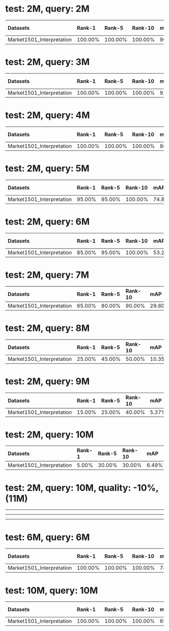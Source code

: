 
# test: 2M, query: 2M

| Datasets                  | Rank-1   | Rank-5   | Rank-10   | mAP    | mINP   | New_Rank-1   | New_Rank-5   | New_Rank-10   | New_mAP   | New_mINP   | diff_0   | diff_1_backpack   | diff_2_bag   | diff_3_clothes   | diff_4_down   | diff_5_downblack   | diff_6_downblue   | diff_7_downbrown   | diff_8_downgray   | diff_9_downgreen   | diff_10_downpink   | diff_11_downpurple   | diff_12_downwhite   | diff_13_downyellow   | diff_14_gender   | diff_15_hair   | diff_16_handbag   | diff_17_hat   | diff_18_up   | diff_19_upblack   | diff_20_upblue   | diff_21_upgray   | diff_22_upgreen   | diff_23_uppurple   | diff_24_upred   | diff_25_upwhite   | diff_26_upyellow   | Ex_Precsion_d   | same_0   | same_1_backpack   | same_2_bag   | same_3_clothes   | same_4_down   | same_5_downblack   | same_6_downblue   | same_7_downbrown   | same_8_downgray   | same_9_downgreen   | same_10_downpink   | same_11_downpurple   | same_12_downwhite   | same_13_downyellow   | same_14_gender   | same_15_hair   | same_16_handbag   | same_17_hat   | same_18_up   | same_19_upblack   | same_20_upblue   | same_21_upgray   | same_22_upgreen   | same_23_uppurple   | same_24_upred   | same_25_upwhite   | same_26_upyellow   | Ex_Precsion_s   | Ex_mAP_d   | Ex_mAP_s   |
|:--------------------------|:---------|:---------|:----------|:-------|:-------|:-------------|:-------------|:--------------|:----------|:-----------|:---------|:------------------|:-------------|:-----------------|:--------------|:-------------------|:------------------|:-------------------|:------------------|:-------------------|:-------------------|:---------------------|:--------------------|:---------------------|:-----------------|:---------------|:------------------|:--------------|:-------------|:------------------|:-----------------|:-----------------|:------------------|:-------------------|:----------------|:------------------|:-------------------|:----------------|:---------|:------------------|:-------------|:-----------------|:--------------|:-------------------|:------------------|:-------------------|:------------------|:-------------------|:-------------------|:---------------------|:--------------------|:---------------------|:-----------------|:---------------|:------------------|:--------------|:-------------|:------------------|:-----------------|:-----------------|:------------------|:-------------------|:----------------|:------------------|:-------------------|:----------------|:-----------|:-----------|
| Market1501_Interpretation | 100.00%  | 100.00%  | 100.00%   | 90.38% | 49.60% | 100.00%      | 100.00%      | 100.00%       | 91.20%    | 51.64%     | 0.00%    | 77.66%            | 70.96%       | 38.67%           | 73.24%        | 79.02%             | 42.13%            | 23.35%             | 62.93%            | 34.37%             | 18.11%             | nan%                 | 11.92%              | 6.67%                | 77.64%           | 83.17%         | 46.28%            | 12.29%        | 8.12%        | 25.65%            | 21.25%           | 16.73%           | 30.12%            | 91.65%             | 96.68%          | 67.97%            | 88.01%             | 44.79%          | 0.00%    | 74.98%            | 59.13%       | 86.64%           | 39.80%        | 62.04%             | 88.31%            | 97.53%             | 49.41%            | 99.52%             | 97.03%             | 99.96%               | 98.28%              | 99.48%               | 50.86%           | 69.79%         | 78.67%            | 68.43%        | 94.85%       | 95.99%            | 98.72%           | 92.84%           | 97.28%            | 98.02%             | 88.07%          | 57.45%            | 98.49%             | 84.46%          | 54.80%     | 91.82%     |

# test: 2M, query: 3M

| Datasets                  | Rank-1   | Rank-5   | Rank-10   | mAP    | mINP   | New_Rank-1   | New_Rank-5   | New_Rank-10   | New_mAP   | New_mINP   | diff_0   | diff_1_backpack   | diff_2_bag   | diff_3_clothes   | diff_4_down   | diff_5_downblack   | diff_6_downblue   | diff_7_downbrown   | diff_8_downgray   | diff_9_downgreen   | diff_10_downpink   | diff_11_downpurple   | diff_12_downwhite   | diff_13_downyellow   | diff_14_gender   | diff_15_hair   | diff_16_handbag   | diff_17_hat   | diff_18_up   | diff_19_upblack   | diff_20_upblue   | diff_21_upgray   | diff_22_upgreen   | diff_23_uppurple   | diff_24_upred   | diff_25_upwhite   | diff_26_upyellow   | Ex_Precsion_d   | same_0   | same_1_backpack   | same_2_bag   | same_3_clothes   | same_4_down   | same_5_downblack   | same_6_downblue   | same_7_downbrown   | same_8_downgray   | same_9_downgreen   | same_10_downpink   | same_11_downpurple   | same_12_downwhite   | same_13_downyellow   | same_14_gender   | same_15_hair   | same_16_handbag   | same_17_hat   | same_18_up   | same_19_upblack   | same_20_upblue   | same_21_upgray   | same_22_upgreen   | same_23_uppurple   | same_24_upred   | same_25_upwhite   | same_26_upyellow   | Ex_Precsion_s   | Ex_mAP_d   | Ex_mAP_s   |
|:--------------------------|:---------|:---------|:----------|:-------|:-------|:-------------|:-------------|:--------------|:----------|:-----------|:---------|:------------------|:-------------|:-----------------|:--------------|:-------------------|:------------------|:-------------------|:------------------|:-------------------|:-------------------|:---------------------|:--------------------|:---------------------|:-----------------|:---------------|:------------------|:--------------|:-------------|:------------------|:-----------------|:-----------------|:------------------|:-------------------|:----------------|:------------------|:-------------------|:----------------|:---------|:------------------|:-------------|:-----------------|:--------------|:-------------------|:------------------|:-------------------|:------------------|:-------------------|:-------------------|:---------------------|:--------------------|:---------------------|:-----------------|:---------------|:------------------|:--------------|:-------------|:------------------|:-----------------|:-----------------|:------------------|:-------------------|:----------------|:------------------|:-------------------|:----------------|:-----------|:-----------|
| Market1501_Interpretation | 100.00%  | 100.00%  | 100.00%   | 91.90% | 55.52% | 100.00%      | 100.00%      | 100.00%       | 94.16%    | 63.24%     | 0.00%    | 80.19%            | 72.12%       | 41.62%           | 42.54%        | 78.44%             | 45.28%            | 22.93%             | 50.57%            | 33.58%             | 17.97%             | nan%                 | 11.42%              | 5.83%                | 78.10%           | 81.84%         | 48.65%            | 28.58%        | 15.44%       | 38.19%            | 20.63%           | 38.07%           | 29.86%            | 91.29%             | 96.76%          | 69.97%            | 87.70%             | 45.27%          | 0.00%    | 71.40%            | 64.48%       | 82.64%           | 45.11%        | 61.96%             | 87.52%            | 94.13%             | 84.23%            | 99.52%             | 97.27%             | 99.96%               | 95.51%              | 99.56%               | 49.39%           | 63.31%         | 76.91%            | 60.44%        | 93.23%       | 89.71%            | 98.82%           | 91.37%           | 97.31%            | 98.09%             | 90.17%          | 60.50%            | 98.53%             | 84.49%          | 55.26%     | 92.16%     |

# test: 2M, query: 4M

| Datasets                  | Rank-1   | Rank-5   | Rank-10   | mAP    | mINP   | New_Rank-1   | New_Rank-5   | New_Rank-10   | New_mAP   | New_mINP   | diff_0   | diff_1_backpack   | diff_2_bag   | diff_3_clothes   | diff_4_down   | diff_5_downblack   | diff_6_downblue   | diff_7_downbrown   | diff_8_downgray   | diff_9_downgreen   | diff_10_downpink   | diff_11_downpurple   | diff_12_downwhite   | diff_13_downyellow   | diff_14_gender   | diff_15_hair   | diff_16_handbag   | diff_17_hat   | diff_18_up   | diff_19_upblack   | diff_20_upblue   | diff_21_upgray   | diff_22_upgreen   | diff_23_uppurple   | diff_24_upred   | diff_25_upwhite   | diff_26_upyellow   | Ex_Precsion_d   | same_0   | same_1_backpack   | same_2_bag   | same_3_clothes   | same_4_down   | same_5_downblack   | same_6_downblue   | same_7_downbrown   | same_8_downgray   | same_9_downgreen   | same_10_downpink   | same_11_downpurple   | same_12_downwhite   | same_13_downyellow   | same_14_gender   | same_15_hair   | same_16_handbag   | same_17_hat   | same_18_up   | same_19_upblack   | same_20_upblue   | same_21_upgray   | same_22_upgreen   | same_23_uppurple   | same_24_upred   | same_25_upwhite   | same_26_upyellow   | Ex_Precsion_s   | Ex_mAP_d   | Ex_mAP_s   |
|:--------------------------|:---------|:---------|:----------|:-------|:-------|:-------------|:-------------|:--------------|:----------|:-----------|:---------|:------------------|:-------------|:-----------------|:--------------|:-------------------|:------------------|:-------------------|:------------------|:-------------------|:-------------------|:---------------------|:--------------------|:---------------------|:-----------------|:---------------|:------------------|:--------------|:-------------|:------------------|:-----------------|:-----------------|:------------------|:-------------------|:----------------|:------------------|:-------------------|:----------------|:---------|:------------------|:-------------|:-----------------|:--------------|:-------------------|:------------------|:-------------------|:------------------|:-------------------|:-------------------|:---------------------|:--------------------|:---------------------|:-----------------|:---------------|:------------------|:--------------|:-------------|:------------------|:-----------------|:-----------------|:------------------|:-------------------|:----------------|:------------------|:-------------------|:----------------|:-----------|:-----------|
| Market1501_Interpretation | 100.00%  | 100.00%  | 100.00%   | 86.42% | 47.39% | 100.00%      | 100.00%      | 100.00%       | 87.79%    | 50.50%     | 0.00%    | 82.57%            | 79.64%       | 44.49%           | 44.70%        | 73.18%             | 42.72%            | 23.41%             | 49.08%            | 34.97%             | 18.23%             | nan%                 | 12.08%              | 9.17%                | 86.48%           | 89.17%         | 49.93%            | 20.79%        | 13.30%       | 31.30%            | 21.04%           | 36.39%           | 30.25%            | 91.52%             | 95.18%          | 72.56%            | 88.13%             | 45.36%          | 0.00%    | 71.08%            | 56.12%       | 80.58%           | 41.20%        | 60.69%             | 92.74%            | 97.63%             | 73.12%            | 99.49%             | 97.14%             | 99.96%               | 98.41%              | 99.51%               | 41.54%           | 54.28%         | 74.85%            | 82.54%        | 93.50%       | 97.02%            | 98.79%           | 84.77%           | 97.22%            | 98.05%             | 91.42%          | 64.55%            | 98.46%             | 84.57%          | 55.45%     | 91.94%     |

# test: 2M, query: 5M

| Datasets                  | Rank-1   | Rank-5   | Rank-10   | mAP    | mINP   | New_Rank-1   | New_Rank-5   | New_Rank-10   | New_mAP   | New_mINP   | diff_0   | diff_1_backpack   | diff_2_bag   | diff_3_clothes   | diff_4_down   | diff_5_downblack   | diff_6_downblue   | diff_7_downbrown   | diff_8_downgray   | diff_9_downgreen   | diff_10_downpink   | diff_11_downpurple   | diff_12_downwhite   | diff_13_downyellow   | diff_14_gender   | diff_15_hair   | diff_16_handbag   | diff_17_hat   | diff_18_up   | diff_19_upblack   | diff_20_upblue   | diff_21_upgray   | diff_22_upgreen   | diff_23_uppurple   | diff_24_upred   | diff_25_upwhite   | diff_26_upyellow   | Ex_Precsion_d   | same_0   | same_1_backpack   | same_2_bag   | same_3_clothes   | same_4_down   | same_5_downblack   | same_6_downblue   | same_7_downbrown   | same_8_downgray   | same_9_downgreen   | same_10_downpink   | same_11_downpurple   | same_12_downwhite   | same_13_downyellow   | same_14_gender   | same_15_hair   | same_16_handbag   | same_17_hat   | same_18_up   | same_19_upblack   | same_20_upblue   | same_21_upgray   | same_22_upgreen   | same_23_uppurple   | same_24_upred   | same_25_upwhite   | same_26_upyellow   | Ex_Precsion_s   | Ex_mAP_d   | Ex_mAP_s   |
|:--------------------------|:---------|:---------|:----------|:-------|:-------|:-------------|:-------------|:--------------|:----------|:-----------|:---------|:------------------|:-------------|:-----------------|:--------------|:-------------------|:------------------|:-------------------|:------------------|:-------------------|:-------------------|:---------------------|:--------------------|:---------------------|:-----------------|:---------------|:------------------|:--------------|:-------------|:------------------|:-----------------|:-----------------|:------------------|:-------------------|:----------------|:------------------|:-------------------|:----------------|:---------|:------------------|:-------------|:-----------------|:--------------|:-------------------|:------------------|:-------------------|:------------------|:-------------------|:-------------------|:---------------------|:--------------------|:---------------------|:-----------------|:---------------|:------------------|:--------------|:-------------|:------------------|:-----------------|:-----------------|:------------------|:-------------------|:----------------|:------------------|:-------------------|:----------------|:-----------|:-----------|
| Market1501_Interpretation | 95.00%   | 95.00%   | 100.00%   | 74.80% | 29.86% | 95.00%       | 95.00%       | 95.00%        | 77.81%    | 31.03%     | 0.00%    | 83.76%            | 77.88%       | 43.80%           | 33.41%        | 75.54%             | 43.32%            | 24.37%             | 38.54%            | 35.73%             | 18.52%             | nan%                 | 13.10%              | 11.25%               | 84.86%           | 89.71%         | 46.81%            | 13.19%        | 15.81%       | 34.82%            | 21.47%           | 39.29%           | 30.57%            | 91.82%             | 95.92%          | 77.93%            | 88.56%             | 44.55%          | 0.00%    | 68.32%            | 56.87%       | 80.94%           | 41.22%        | 58.51%             | 88.92%            | 95.88%             | 75.08%            | 99.44%             | 97.01%             | 99.89%               | 98.03%              | 99.48%               | 39.56%           | 51.79%         | 79.35%            | 84.58%        | 91.74%       | 96.26%            | 98.69%           | 78.22%           | 97.11%            | 97.98%             | 92.02%          | 68.01%            | 98.40%             | 84.24%          | 54.79%     | 91.89%     |

# test: 2M, query: 6M

| Datasets                  | Rank-1   | Rank-5   | Rank-10   | mAP    | mINP   | New_Rank-1   | New_Rank-5   | New_Rank-10   | New_mAP   | New_mINP   | diff_0   | diff_1_backpack   | diff_2_bag   | diff_3_clothes   | diff_4_down   | diff_5_downblack   | diff_6_downblue   | diff_7_downbrown   | diff_8_downgray   | diff_9_downgreen   | diff_10_downpink   | diff_11_downpurple   | diff_12_downwhite   | diff_13_downyellow   | diff_14_gender   | diff_15_hair   | diff_16_handbag   | diff_17_hat   | diff_18_up   | diff_19_upblack   | diff_20_upblue   | diff_21_upgray   | diff_22_upgreen   | diff_23_uppurple   | diff_24_upred   | diff_25_upwhite   | diff_26_upyellow   | Ex_Precsion_d   | same_0   | same_1_backpack   | same_2_bag   | same_3_clothes   | same_4_down   | same_5_downblack   | same_6_downblue   | same_7_downbrown   | same_8_downgray   | same_9_downgreen   | same_10_downpink   | same_11_downpurple   | same_12_downwhite   | same_13_downyellow   | same_14_gender   | same_15_hair   | same_16_handbag   | same_17_hat   | same_18_up   | same_19_upblack   | same_20_upblue   | same_21_upgray   | same_22_upgreen   | same_23_uppurple   | same_24_upred   | same_25_upwhite   | same_26_upyellow   | Ex_Precsion_s   | Ex_mAP_d   | Ex_mAP_s   |
|:--------------------------|:---------|:---------|:----------|:-------|:-------|:-------------|:-------------|:--------------|:----------|:-----------|:---------|:------------------|:-------------|:-----------------|:--------------|:-------------------|:------------------|:-------------------|:------------------|:-------------------|:-------------------|:---------------------|:--------------------|:---------------------|:-----------------|:---------------|:------------------|:--------------|:-------------|:------------------|:-----------------|:-----------------|:------------------|:-------------------|:----------------|:------------------|:-------------------|:----------------|:---------|:------------------|:-------------|:-----------------|:--------------|:-------------------|:------------------|:-------------------|:------------------|:-------------------|:-------------------|:---------------------|:--------------------|:---------------------|:-----------------|:---------------|:------------------|:--------------|:-------------|:------------------|:-----------------|:-----------------|:------------------|:-------------------|:----------------|:------------------|:-------------------|:----------------|:-----------|:-----------|
| Market1501_Interpretation | 85.00%   | 95.00%   | 100.00%   | 53.21% | 17.38% | 80.00%       | 90.00%       | 95.00%        | 52.22%    | 12.19%     | 0.00%    | 80.63%            | 73.54%       | 47.17%           | 41.78%        | 61.48%             | 53.85%            | 24.23%             | 37.93%            | 36.38%             | 21.07%             | nan%                 | 13.75%              | 17.50%               | 83.61%           | 85.93%         | 40.44%            | 12.82%        | 9.44%        | 24.88%            | 22.33%           | 26.84%           | 31.07%            | 92.38%             | 97.22%          | 73.95%            | 88.82%             | 42.13%          | 0.00%    | 73.81%            | 57.56%       | 71.95%           | 38.04%        | 56.59%             | 87.08%            | 97.40%             | 67.72%            | 99.44%             | 96.47%             | 99.94%               | 97.06%              | 99.42%               | 34.93%           | 50.88%         | 81.29%            | 77.93%        | 94.70%       | 84.89%            | 98.49%           | 87.76%           | 96.95%            | 97.81%             | 94.38%          | 68.70%            | 98.36%             | 83.47%          | 52.56%     | 91.33%     |

# test: 2M, query: 7M

| Datasets                  | Rank-1   | Rank-5   | Rank-10   | mAP    | mINP   | New_Rank-1   | New_Rank-5   | New_Rank-10   | New_mAP   | New_mINP   | diff_0   | diff_1_backpack   | diff_2_bag   | diff_3_clothes   | diff_4_down   | diff_5_downblack   | diff_6_downblue   | diff_7_downbrown   | diff_8_downgray   | diff_9_downgreen   | diff_10_downpink   | diff_11_downpurple   | diff_12_downwhite   | diff_13_downyellow   | diff_14_gender   | diff_15_hair   | diff_16_handbag   | diff_17_hat   | diff_18_up   | diff_19_upblack   | diff_20_upblue   | diff_21_upgray   | diff_22_upgreen   | diff_23_uppurple   | diff_24_upred   | diff_25_upwhite   | diff_26_upyellow   | Ex_Precsion_d   | same_0   | same_1_backpack   | same_2_bag   | same_3_clothes   | same_4_down   | same_5_downblack   | same_6_downblue   | same_7_downbrown   | same_8_downgray   | same_9_downgreen   | same_10_downpink   | same_11_downpurple   | same_12_downwhite   | same_13_downyellow   | same_14_gender   | same_15_hair   | same_16_handbag   | same_17_hat   | same_18_up   | same_19_upblack   | same_20_upblue   | same_21_upgray   | same_22_upgreen   | same_23_uppurple   | same_24_upred   | same_25_upwhite   | same_26_upyellow   | Ex_Precsion_s   | Ex_mAP_d   | Ex_mAP_s   |
|:--------------------------|:---------|:---------|:----------|:-------|:-------|:-------------|:-------------|:--------------|:----------|:-----------|:---------|:------------------|:-------------|:-----------------|:--------------|:-------------------|:------------------|:-------------------|:------------------|:-------------------|:-------------------|:---------------------|:--------------------|:---------------------|:-----------------|:---------------|:------------------|:--------------|:-------------|:------------------|:-----------------|:-----------------|:------------------|:-------------------|:----------------|:------------------|:-------------------|:----------------|:---------|:------------------|:-------------|:-----------------|:--------------|:-------------------|:------------------|:-------------------|:------------------|:-------------------|:-------------------|:---------------------|:--------------------|:---------------------|:-----------------|:---------------|:------------------|:--------------|:-------------|:------------------|:-----------------|:-----------------|:------------------|:-------------------|:----------------|:------------------|:-------------------|:----------------|:-----------|:-----------|
| Market1501_Interpretation | 65.00%   | 80.00%   | 90.00%    | 29.80% | 3.54%  | 60.00%       | 75.00%       | 90.00%        | 31.50%    | 4.43%      | 0.00%    | 82.41%            | 74.77%       | 50.83%           | 40.56%        | 63.52%             | 44.44%            | 27.10%             | 35.40%            | 37.98%             | 18.71%             | nan%                 | 14.73%              | 16.67%               | 85.56%           | 91.73%         | 42.27%            | 10.86%        | 13.43%       | 29.83%            | 22.55%           | 34.73%           | 30.98%            | 92.59%             | 96.81%          | 70.71%            | 89.18%             | 43.51%          | 0.00%    | 70.49%            | 56.80%       | 66.98%           | 38.72%        | 60.14%             | 89.07%            | 94.92%             | 75.22%            | 99.35%             | 92.65%             | 99.92%               | 97.74%              | 99.44%               | 37.22%           | 45.02%         | 81.51%            | 95.79%        | 89.37%       | 89.29%            | 98.46%           | 91.40%           | 96.83%            | 97.79%             | 91.44%          | 67.07%            | 98.26%             | 83.86%          | 53.62%     | 91.61%     |

# test: 2M, query: 8M

| Datasets                  | Rank-1   | Rank-5   | Rank-10   | mAP    | mINP   | New_Rank-1   | New_Rank-5   | New_Rank-10   | New_mAP   | New_mINP   | diff_0   | diff_1_backpack   | diff_2_bag   | diff_3_clothes   | diff_4_down   | diff_5_downblack   | diff_6_downblue   | diff_7_downbrown   | diff_8_downgray   | diff_9_downgreen   | diff_10_downpink   | diff_11_downpurple   | diff_12_downwhite   | diff_13_downyellow   | diff_14_gender   | diff_15_hair   | diff_16_handbag   | diff_17_hat   | diff_18_up   | diff_19_upblack   | diff_20_upblue   | diff_21_upgray   | diff_22_upgreen   | diff_23_uppurple   | diff_24_upred   | diff_25_upwhite   | diff_26_upyellow   | Ex_Precsion_d   | same_0   | same_1_backpack   | same_2_bag   | same_3_clothes   | same_4_down   | same_5_downblack   | same_6_downblue   | same_7_downbrown   | same_8_downgray   | same_9_downgreen   | same_10_downpink   | same_11_downpurple   | same_12_downwhite   | same_13_downyellow   | same_14_gender   | same_15_hair   | same_16_handbag   | same_17_hat   | same_18_up   | same_19_upblack   | same_20_upblue   | same_21_upgray   | same_22_upgreen   | same_23_uppurple   | same_24_upred   | same_25_upwhite   | same_26_upyellow   | Ex_Precsion_s   | Ex_mAP_d   | Ex_mAP_s   |
|:--------------------------|:---------|:---------|:----------|:-------|:-------|:-------------|:-------------|:--------------|:----------|:-----------|:---------|:------------------|:-------------|:-----------------|:--------------|:-------------------|:------------------|:-------------------|:------------------|:-------------------|:-------------------|:---------------------|:--------------------|:---------------------|:-----------------|:---------------|:------------------|:--------------|:-------------|:------------------|:-----------------|:-----------------|:------------------|:-------------------|:----------------|:------------------|:-------------------|:----------------|:---------|:------------------|:-------------|:-----------------|:--------------|:-------------------|:------------------|:-------------------|:------------------|:-------------------|:-------------------|:---------------------|:--------------------|:---------------------|:-----------------|:---------------|:------------------|:--------------|:-------------|:------------------|:-----------------|:-----------------|:------------------|:-------------------|:----------------|:------------------|:-------------------|:----------------|:-----------|:-----------|
| Market1501_Interpretation | 25.00%   | 45.00%   | 50.00%    | 10.35% | 0.93%  | 30.00%       | 50.00%       | 65.00%        | 12.79%    | 1.90%      | 0.00%    | 82.18%            | 74.15%       | 62.86%           | 41.54%        | 57.10%             | 43.80%            | 25.04%             | 32.12%            | 39.17%             | 18.66%             | nan%                 | 15.18%              | 15.83%               | 81.68%           | 89.29%         | 42.46%            | 12.65%        | 16.28%       | 36.40%            | 22.81%           | 27.02%           | 31.22%            | 93.03%             | 97.15%          | 75.04%            | 89.36%             | 43.58%          | 0.00%    | 72.87%            | 54.79%       | 46.33%           | 37.44%        | 67.69%             | 91.50%            | 97.07%             | 73.72%            | 99.31%             | 96.56%             | 99.91%               | 97.35%              | 99.32%               | 38.22%           | 46.01%         | 82.30%            | 95.93%        | 84.64%       | 88.49%            | 98.40%           | 87.99%           | 96.75%            | 97.67%             | 93.71%          | 74.79%            | 98.23%             | 83.86%          | 53.93%     | 91.36%     |

# test: 2M, query: 9M

| Datasets                  | Rank-1   | Rank-5   | Rank-10   | mAP   | mINP   | New_Rank-1   | New_Rank-5   | New_Rank-10   | New_mAP   | New_mINP   | diff_0   | diff_1_backpack   | diff_2_bag   | diff_3_clothes   | diff_4_down   | diff_5_downblack   | diff_6_downblue   | diff_7_downbrown   | diff_8_downgray   | diff_9_downgreen   | diff_10_downpink   | diff_11_downpurple   | diff_12_downwhite   | diff_13_downyellow   | diff_14_gender   | diff_15_hair   | diff_16_handbag   | diff_17_hat   | diff_18_up   | diff_19_upblack   | diff_20_upblue   | diff_21_upgray   | diff_22_upgreen   | diff_23_uppurple   | diff_24_upred   | diff_25_upwhite   | diff_26_upyellow   | Ex_Precsion_d   | same_0   | same_1_backpack   | same_2_bag   | same_3_clothes   | same_4_down   | same_5_downblack   | same_6_downblue   | same_7_downbrown   | same_8_downgray   | same_9_downgreen   | same_10_downpink   | same_11_downpurple   | same_12_downwhite   | same_13_downyellow   | same_14_gender   | same_15_hair   | same_16_handbag   | same_17_hat   | same_18_up   | same_19_upblack   | same_20_upblue   | same_21_upgray   | same_22_upgreen   | same_23_uppurple   | same_24_upred   | same_25_upwhite   | same_26_upyellow   | Ex_Precsion_s   | Ex_mAP_d   | Ex_mAP_s   |
|:--------------------------|:---------|:---------|:----------|:------|:-------|:-------------|:-------------|:--------------|:----------|:-----------|:---------|:------------------|:-------------|:-----------------|:--------------|:-------------------|:------------------|:-------------------|:------------------|:-------------------|:-------------------|:---------------------|:--------------------|:---------------------|:-----------------|:---------------|:------------------|:--------------|:-------------|:------------------|:-----------------|:-----------------|:------------------|:-------------------|:----------------|:------------------|:-------------------|:----------------|:---------|:------------------|:-------------|:-----------------|:--------------|:-------------------|:------------------|:-------------------|:------------------|:-------------------|:-------------------|:---------------------|:--------------------|:---------------------|:-----------------|:---------------|:------------------|:--------------|:-------------|:------------------|:-----------------|:-----------------|:------------------|:-------------------|:----------------|:------------------|:-------------------|:----------------|:-----------|:-----------|
| Market1501_Interpretation | 15.00%   | 25.00%   | 40.00%    | 5.37% | 0.46%  | 20.00%       | 30.00%       | 45.00%        | 7.50%     | 0.97%      | 0.00%    | 82.65%            | 71.79%       | 65.91%           | 48.22%        | 54.02%             | 44.95%            | 26.64%             | 27.66%            | 39.19%             | 18.72%             | nan%                 | 14.91%              | 13.33%               | 84.86%           | 90.57%         | 44.14%            | 10.56%        | 15.89%       | 27.79%            | 22.97%           | 26.94%           | 31.23%            | 93.00%             | 96.58%          | 78.08%            | 89.42%             | 43.71%          | 0.00%    | 71.32%            | 59.15%       | 35.55%           | 35.31%        | 71.08%             | 89.47%            | 97.16%             | 74.07%            | 99.31%             | 96.52%             | 99.91%               | 97.46%              | 99.43%               | 37.31%           | 41.59%         | 81.79%            | 96.94%        | 88.90%       | 93.72%            | 98.39%           | 93.66%           | 96.76%            | 97.68%             | 93.81%          | 75.76%            | 98.23%             | 83.88%          | 54.25%     | 91.56%     |

# test: 2M, query: 10M

| Datasets                  | Rank-1   | Rank-5   | Rank-10   | mAP   | mINP   | New_Rank-1   | New_Rank-5   | New_Rank-10   | New_mAP   | New_mINP   | diff_0   | diff_1_backpack   | diff_2_bag   | diff_3_clothes   | diff_4_down   | diff_5_downblack   | diff_6_downblue   | diff_7_downbrown   | diff_8_downgray   | diff_9_downgreen   | diff_10_downpink   | diff_11_downpurple   | diff_12_downwhite   | diff_13_downyellow   | diff_14_gender   | diff_15_hair   | diff_16_handbag   | diff_17_hat   | diff_18_up   | diff_19_upblack   | diff_20_upblue   | diff_21_upgray   | diff_22_upgreen   | diff_23_uppurple   | diff_24_upred   | diff_25_upwhite   | diff_26_upyellow   | Ex_Precsion_d   | same_0   | same_1_backpack   | same_2_bag   | same_3_clothes   | same_4_down   | same_5_downblack   | same_6_downblue   | same_7_downbrown   | same_8_downgray   | same_9_downgreen   | same_10_downpink   | same_11_downpurple   | same_12_downwhite   | same_13_downyellow   | same_14_gender   | same_15_hair   | same_16_handbag   | same_17_hat   | same_18_up   | same_19_upblack   | same_20_upblue   | same_21_upgray   | same_22_upgreen   | same_23_uppurple   | same_24_upred   | same_25_upwhite   | same_26_upyellow   | Ex_Precsion_s   | Ex_mAP_d   | Ex_mAP_s   |
|:--------------------------|:---------|:---------|:----------|:------|:-------|:-------------|:-------------|:--------------|:----------|:-----------|:---------|:------------------|:-------------|:-----------------|:--------------|:-------------------|:------------------|:-------------------|:------------------|:-------------------|:-------------------|:---------------------|:--------------------|:---------------------|:-----------------|:---------------|:------------------|:--------------|:-------------|:------------------|:-----------------|:-----------------|:------------------|:-------------------|:----------------|:------------------|:-------------------|:----------------|:---------|:------------------|:-------------|:-----------------|:--------------|:-------------------|:------------------|:-------------------|:------------------|:-------------------|:-------------------|:---------------------|:--------------------|:---------------------|:-----------------|:---------------|:------------------|:--------------|:-------------|:------------------|:-----------------|:-----------------|:------------------|:-------------------|:----------------|:------------------|:-------------------|:----------------|:-----------|:-----------|
| Market1501_Interpretation | 5.00%    | 30.00%   | 30.00%    | 6.49% | 0.60%  | 15.00%       | 35.00%       | 35.00%        | 8.92%     | 0.62%      | 0.00%    | 78.94%            | 65.27%       | 71.54%           | 60.28%        | 57.79%             | 49.23%            | 36.47%             | 20.12%            | 38.85%             | 75.21%             | nan%                 | 14.77%              | 9.17%                | 80.23%           | 89.29%         | 40.51%            | 11.06%        | 13.91%       | 14.53%            | 22.54%           | 26.09%           | 31.29%            | 92.84%             | 91.31%          | 89.00%            | 89.03%             | 45.02%          | 0.00%    | 75.49%            | 71.17%       | 29.60%           | 38.14%        | 69.93%             | 84.96%            | 97.37%             | 84.21%            | 99.35%             | 93.37%             | 99.92%               | 96.31%              | 95.44%               | 35.90%           | 49.40%         | 83.95%            | 93.91%        | 91.57%       | 96.46%            | 98.46%           | 93.91%           | 96.82%            | 97.73%             | 93.99%          | 69.39%            | 98.24%             | 84.20%          | 55.27%     | 92.10%     |

# test: 2M, query: 10M, quality: -10%, (11M)



---
---
---

# test: 6M, query: 6M

| Datasets                  | Rank-1   | Rank-5   | Rank-10   | mAP    | mINP   | New_Rank-1   | New_Rank-5   | New_Rank-10   | New_mAP   | New_mINP   | diff_0   | diff_1_backpack   | diff_2_bag   | diff_3_clothes   | diff_4_down   | diff_5_downblack   | diff_6_downblue   | diff_7_downbrown   | diff_8_downgray   | diff_9_downgreen   | diff_10_downpink   | diff_11_downpurple   | diff_12_downwhite   | diff_13_downyellow   | diff_14_gender   | diff_15_hair   | diff_16_handbag   | diff_17_hat   | diff_18_up   | diff_19_upblack   | diff_20_upblue   | diff_21_upgray   | diff_22_upgreen   | diff_23_uppurple   | diff_24_upred   | diff_25_upwhite   | diff_26_upyellow   | Ex_Precsion_d   | same_0   | same_1_backpack   | same_2_bag   | same_3_clothes   | same_4_down   | same_5_downblack   | same_6_downblue   | same_7_downbrown   | same_8_downgray   | same_9_downgreen   | same_10_downpink   | same_11_downpurple   | same_12_downwhite   | same_13_downyellow   | same_14_gender   | same_15_hair   | same_16_handbag   | same_17_hat   | same_18_up   | same_19_upblack   | same_20_upblue   | same_21_upgray   | same_22_upgreen   | same_23_uppurple   | same_24_upred   | same_25_upwhite   | same_26_upyellow   | Ex_Precsion_s   | Ex_mAP_d   | Ex_mAP_s   |
|:--------------------------|:---------|:---------|:----------|:-------|:-------|:-------------|:-------------|:--------------|:----------|:-----------|:---------|:------------------|:-------------|:-----------------|:--------------|:-------------------|:------------------|:-------------------|:------------------|:-------------------|:-------------------|:---------------------|:--------------------|:---------------------|:-----------------|:---------------|:------------------|:--------------|:-------------|:------------------|:-----------------|:-----------------|:------------------|:-------------------|:----------------|:------------------|:-------------------|:----------------|:---------|:------------------|:-------------|:-----------------|:--------------|:-------------------|:------------------|:-------------------|:------------------|:-------------------|:-------------------|:---------------------|:--------------------|:---------------------|:-----------------|:---------------|:------------------|:--------------|:-------------|:------------------|:-----------------|:-----------------|:------------------|:-------------------|:----------------|:------------------|:-------------------|:----------------|:-----------|:-----------|
| Market1501_Interpretation | 100.00%  | 100.00%  | 100.00%   | 74.81% | 26.44% | 100.00%      | 100.00%      | 100.00%       | 75.09%    | 26.05%     | 0.00%    | 80.63%            | 73.54%       | 47.17%           | 41.76%        | 61.50%             | 53.95%            | 24.33%             | 37.94%            | 36.38%             | 21.16%             | nan%                 | 13.76%              | 17.50%               | 83.53%           | 85.94%         | 40.44%            | 12.66%        | 9.43%        | 24.82%            | 22.45%           | 26.87%           | 31.05%            | 92.38%             | 97.22%          | 73.98%            | 88.82%             | 42.13%          | 0.00%    | 73.80%            | 57.55%       | 71.89%           | 38.12%        | 56.57%             | 87.05%            | 97.40%             | 67.70%            | 99.44%             | 96.47%             | 99.94%               | 97.06%              | 99.40%               | 34.99%           | 50.88%         | 81.27%            | 77.99%        | 94.77%       | 84.91%            | 98.48%           | 87.75%           | 96.95%            | 97.81%             | 94.38%          | 68.69%            | 98.35%             | 83.47%          | 52.56%     | 91.33%     |

# test: 10M, query: 10M

| Datasets                  | Rank-1   | Rank-5   | Rank-10   | mAP    | mINP   | New_Rank-1   | New_Rank-5   | New_Rank-10   | New_mAP   | New_mINP   | diff_0   | diff_1_backpack   | diff_2_bag   | diff_3_clothes   | diff_4_down   | diff_5_downblack   | diff_6_downblue   | diff_7_downbrown   | diff_8_downgray   | diff_9_downgreen   | diff_10_downpink   | diff_11_downpurple   | diff_12_downwhite   | diff_13_downyellow   | diff_14_gender   | diff_15_hair   | diff_16_handbag   | diff_17_hat   | diff_18_up   | diff_19_upblack   | diff_20_upblue   | diff_21_upgray   | diff_22_upgreen   | diff_23_uppurple   | diff_24_upred   | diff_25_upwhite   | diff_26_upyellow   | Ex_Precsion_d   | same_0   | same_1_backpack   | same_2_bag   | same_3_clothes   | same_4_down   | same_5_downblack   | same_6_downblue   | same_7_downbrown   | same_8_downgray   | same_9_downgreen   | same_10_downpink   | same_11_downpurple   | same_12_downwhite   | same_13_downyellow   | same_14_gender   | same_15_hair   | same_16_handbag   | same_17_hat   | same_18_up   | same_19_upblack   | same_20_upblue   | same_21_upgray   | same_22_upgreen   | same_23_uppurple   | same_24_upred   | same_25_upwhite   | same_26_upyellow   | Ex_Precsion_s   | Ex_mAP_d   | Ex_mAP_s   |
|:--------------------------|:---------|:---------|:----------|:-------|:-------|:-------------|:-------------|:--------------|:----------|:-----------|:---------|:------------------|:-------------|:-----------------|:--------------|:-------------------|:------------------|:-------------------|:------------------|:-------------------|:-------------------|:---------------------|:--------------------|:---------------------|:-----------------|:---------------|:------------------|:--------------|:-------------|:------------------|:-----------------|:-----------------|:------------------|:-------------------|:----------------|:------------------|:-------------------|:----------------|:---------|:------------------|:-------------|:-----------------|:--------------|:-------------------|:------------------|:-------------------|:------------------|:-------------------|:-------------------|:---------------------|:--------------------|:---------------------|:-----------------|:---------------|:------------------|:--------------|:-------------|:------------------|:-----------------|:-----------------|:------------------|:-------------------|:----------------|:------------------|:-------------------|:----------------|:-----------|:-----------|
| Market1501_Interpretation | 100.00%  | 100.00%  | 100.00%   | 69.66% | 16.41% | 95.00%       | 100.00%      | 100.00%       | 65.76%    | 14.51%     | 0.00%    | 78.94%            | 65.27%       | 71.54%           | 60.26%        | 57.77%             | 49.23%            | 36.72%             | 20.04%            | 38.85%             | 75.46%             | nan%                 | 14.81%              | 9.17%                | 80.16%           | 89.29%         | 40.51%            | 10.85%        | 13.91%       | 14.40%            | 22.53%           | 26.06%           | 31.28%            | 92.84%             | 91.37%          | 89.12%            | 89.03%             | 45.01%          | 0.00%    | 75.41%            | 71.17%       | 29.51%           | 38.20%        | 69.87%             | 84.92%            | 97.37%             | 84.22%            | 99.35%             | 93.35%             | 99.92%               | 96.28%              | 95.42%               | 36.03%           | 49.37%         | 83.96%            | 94.00%        | 91.60%       | 96.49%            | 98.46%           | 93.89%           | 96.83%            | 97.73%             | 94.01%          | 69.40%            | 98.23%             | 84.20%          | 55.26%     | 92.10%     |

